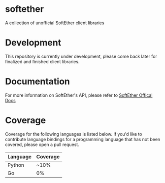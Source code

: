 # softether
A collection of unofficial SoftEther client libraries

# Development
This repository is currently under development, please come back later for finalized and finished client libraries.

# Documentation
For more information on SoftEther's API, please refer to [SoftEther Offical Docs](https://github.com/SoftEtherVPN/SoftEtherVPN/tree/master/developer_tools/vpnserver-jsonrpc-clients/)

# Coverage
Coverage for the following languages is listed below. If you'd like to contribute language bindings for a programming language that has not been covered, please open a pull request.

| Language | Coverage |
| -------- | -------- |
| Python   |  ~10%     |
| Go       |   0%     |
